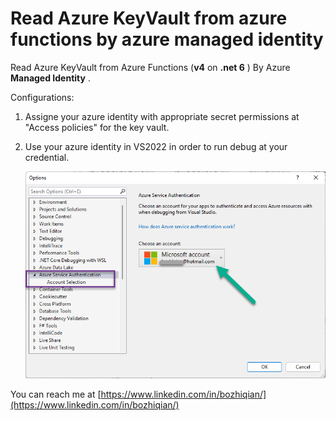 # Read Azure KeyVault from azure functions by azure managed identity

Read Azure KeyVault from Azure Functions (**v4** on **.net 6** ) By Azure **Managed Identity** .

Configurations:

1. Assigne your azure identity with appropriate secret permissions at "Access policies" for the key vault.
2. Use your azure identity in VS2022 in order to run debug at your credential.

   ![](assets/20220619_134211_image.png)

You can reach me at [https://www.linkedin.com/in/bozhiqian/](https://www.linkedin.com/in/bozhiqian/)
